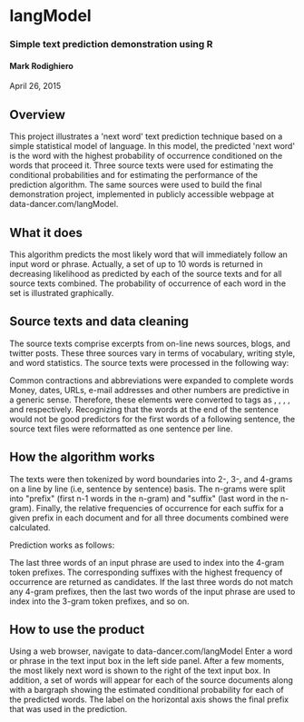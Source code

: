 # langModel
### Simple text prediction demonstration using R
#### Mark Rodighiero
April 26, 2015
## Overview
This project illustrates a 'next word' text prediction technique based on a simple statistical model of language. In this model, the predicted 'next word' is the word with the highest probability of occurrence conditioned on the words that proceed it. Three source texts were used for estimating the conditional probabilities and for estimating the performance of the prediction algorithm. The same sources were used to build the final demonstration project, implemented in publicly accessible webpage at data-dancer.com/langModel.

## What it does
This algorithm predicts the most likely word that will immediately follow an input word or phrase. Actually, a set of up to 10 words is returned in decreasing likelihood as predicted by each of the source texts and for all source texts combined. The probability of occurrence of each word in the set is illustrated graphically.

## Source texts and data cleaning
The source texts comprise excerpts from on-line news sources, blogs, and twitter posts. These three sources vary in terms of vocabulary, writing style, and word statistics. The source texts were processed in the following way:

Common contractions and abbreviations were expanded to complete words
Money, dates, URLs, e-mail addresses and other numbers are predictive in a generic sense. Therefore, these elements were converted to tags as <money>, <date>, <URL>, <email>, and <number> respectively.
Recognizing that the words at the end of the sentence would not be good predictors for the first words of a following sentence, the source text files were reformatted as one sentence per line.
## How the algorithm works
The texts were then tokenized by word boundaries into 2-, 3-, and 4-grams on a line by line (i.e, sentence by sentence) basis. The n-grams were split into "prefix" (first n-1 words in the n-gram) and "suffix" (last word in the n-gram). Finally, the relative frequencies of occurrence for each suffix for a given prefix in each document and for all three documents combined were calculated.

Prediction works as follows:

The last three words of an input phrase are used to index into the 4-gram token prefixes.
The corresponding suffixes with the highest frequency of occurrence are returned as candidates.
If the last three words do not match any 4-gram prefixes, then the last two words of the input phrase are used to index into the 3-gram token prefixes, and so on.
## How to use the product
Using a web browser, navigate to data-dancer.com/langModel
Enter a word or phrase in the text input box in the left side panel.
After a few moments, the most likely next word is shown to the right of the text input box. In addition, a set of words will appear for each of the source documents along with a bargraph showing the estimated conditional probability for each of the predicted words. The label on the horizontal axis shows the final prefix that was used in the prediction.
